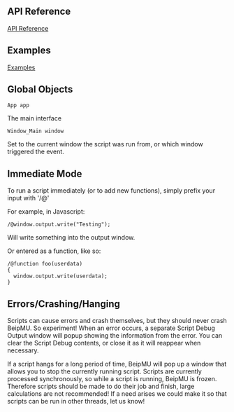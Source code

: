 ## API Reference

[API Reference](ScriptingAPI.md)

## Examples

[Examples](ScriptingExamples.md)

## Global Objects

    App app
The main interface

    Window_Main window
Set to the current window the script was run from, or which window triggered the event.


## Immediate Mode

To run a script immediately (or to add new functions), simply prefix your input with '/@'

For example, in Javascript:

    /@window.output.write("Testing");

Will write something into the output window.

Or entered as a function, like so:

    /@function foo(userdata)
    {  
      window.output.write(userdata);
    }

## Errors/Crashing/Hanging 

Scripts can cause errors and crash themselves, but they should never crash BeipMU.  So experiment!  When an error occurs, a separate Script Debug Output window will popup showing the information from the error.  You can clear the Script Debug contents, or close it as it will reappear when necessary.

If a script hangs for a long period of time, BeipMU will pop up a window that allows you to stop the currently running script.  Scripts are currently processed synchronously, so while a script is running, BeipMU is frozen.  Therefore scripts should be made to do their job and finish, large calculations are not recommended!  If a need arises we could make it so that scripts can be run in other threads, let us know!
